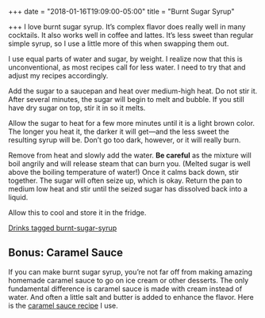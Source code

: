 +++
date = "2018-01-16T19:09:00-05:00"
title = "Burnt Sugar Syrup"

+++
I love burnt sugar syrup. It’s complex flavor does really well in many cocktails. It also works well in coffee and lattes. It’s less sweet than regular simple syrup, so I use a little more of this when swapping them out.
<!--more-->

<div class="aside">I use equal parts of water and sugar, by weight. I realize now that this is unconventional, as most recipes call for less water. I need to try that and adjust my recipes accordingly.</div>

Add the sugar to a saucepan and heat over medium-high heat. Do not stir it. After several minutes, the sugar will begin to melt and bubble. If you still have dry sugar on top, stir it in so it melts.

Allow the sugar to heat for a few more minutes until it is a light brown color. The longer you heat it, the darker it will get&mdash;and the less sweet the resulting syrup will be. Don’t go too dark, however, or it will really burn.

Remove from heat and slowly add the water. **Be careful** as the mixture will boil angrily and will release steam that can burn you. (Melted sugar is well above the boiling temperature of water!) Once it calms back down, stir together. The sugar will often seize up, which is okay. Return the pan to medium low heat and stir until the seized sugar has dissolved back into a liquid.

Allow this to cool and store it in the fridge.

[Drinks tagged burnt-sugar-syrup](/tags/burnt-sugar-syrup)

## Bonus: Caramel Sauce
If you can make burnt sugar syrup, you’re not far off from making amazing homemade caramel sauce to go on ice cream or other desserts. The only fundamental difference is caramel sauce is made with cream instead of water. And often a little salt and butter is added to enhance the flavor. Here is the [caramel sauce recipe](https://www.mybakingaddiction.com/fundamentals-how-to-make-homemade-caramel-sauce/) I use.
